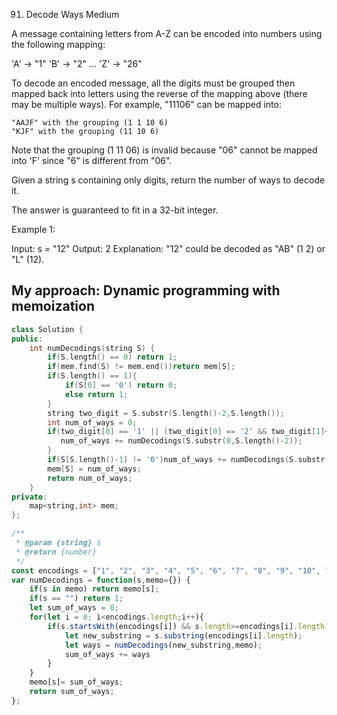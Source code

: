 91. Decode Ways
Medium

A message containing letters from A-Z can be encoded into numbers using the following mapping:

'A' -> "1"
'B' -> "2"
...
'Z' -> "26"

To decode an encoded message, all the digits must be grouped then mapped back into letters using the reverse of the mapping above (there may be multiple ways). For example, "11106" can be mapped into:

    "AAJF" with the grouping (1 1 10 6)
    "KJF" with the grouping (11 10 6)

Note that the grouping (1 11 06) is invalid because "06" cannot be mapped into 'F' since "6" is different from "06".

Given a string s containing only digits, return the number of ways to decode it.

The answer is guaranteed to fit in a 32-bit integer.

 
Example 1:

Input: s = "12"
Output: 2
Explanation: "12" could be decoded as "AB" (1 2) or "L" (12).


## My approach: Dynamic programming with memoization

```cpp
class Solution {
public:
    int numDecodings(string S) {
        if(S.length() == 0) return 1;
        if(mem.find(S) != mem.end())return mem[S];
        if(S.length() == 1){
            if(S[0] == '0') return 0;
            else return 1;
        }
        string two_digit = S.substr(S.length()-2,S.length());
        int num_of_ways = 0;
        if(two_digit[0] == '1' || (two_digit[0] == '2' && two_digit[1]<='6')){
           num_of_ways += numDecodings(S.substr(0,S.length()-2));
        }
        if(S[S.length()-1] != '0')num_of_ways += numDecodings(S.substr(0,S.length()-1));
        mem[S] = num_of_ways;
        return num_of_ways;
    }
private:
    map<string,int> mem;
};
```
```javascript
/**
 * @param {string} s
 * @return {number}
 */
const encodings = ["1", "2", "3", "4", "5", "6", "7", "8", "9", "10", "11", "12", "13", "14", "15","16", "17", "18", "19", "20", "21", "22","23", "24", "25", "26"];
var numDecodings = function(s,memo={}) {
    if(s in memo) return memo[s];
    if(s == "") return 1;
    let sum_of_ways = 0;
    for(let i = 0; i<encodings.length;i++){
        if(s.startsWith(encodings[i]) && s.length>=encodings[i].length){
            let new_substring = s.substring(encodings[i].length);
            let ways = numDecodings(new_substring,memo);
            sum_of_ways += ways
        }
    }
    memo[s]= sum_of_ways;
    return sum_of_ways;
};
```